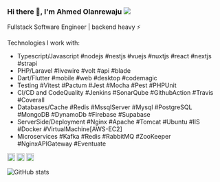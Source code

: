 ### Hi there 👋, I'm Ahmed Olanrewaju ![](https://pbs.twimg.com/profile_banners/860357608552763393/1593430830/1500x500)

Fullstack Software Engineer | backend heavy ⚡️ 

<!-- Contributing to the Flutter/Dart ecosystem through contents, tutorials and toolings. -->

Technologies I work with: 
- Typescript/Javascript #nodejs #nestjs #vuejs #nuxtjs #react #nextjs #strapi
- PHP/Laravel #livewire #volt #api #blade
- Dart/Flutter #mobile #web #desktop #codemagic
- Testing #Vitest #Pactum #Jest #Mocha #Pest #PHPUnit
- CI/CD and CodeQuality #Jenkins #SonarQube #GithubAction #Travis #Coverall
- Databases/Cache #Redis #MssqlServer #Mysql #PostgreSQL #MongoDB #DynamoDb #Firebase #Supabase
- ServerSide/Deployment #Nginx #Apache #Tomcat #Ubuntu #IIS #Docker #VirtualMachine[AWS-EC2]
- Microservices #Kafka #Redis #RabbitMQ #ZooKeeper #NginxAPIGateway #Eventuate

[<img src='https://cdn.jsdelivr.net/npm/simple-icons@3.0.1/icons/github.svg' alt='github' height='18'>](https://github.com/ahmzyjazzy)  [<img src='https://cdn.jsdelivr.net/npm/simple-icons@3.0.1/icons/codepen.svg' alt='codepen' height='18'>](https://codepen.io/ahmzyjazzy)  [<img src='https://cdn.jsdelivr.net/npm/simple-icons@3.0.1/icons/stackoverflow.svg' alt='stackoverflow' height='18'>](https://stackoverflow.com/users/10761264/ahmzyjazzy)  <!--[<img src='https://cdn.jsdelivr.net/npm/simple-icons@3.0.1/icons/icloud.svg' alt='website' height='18'>](https://ahmzyjazzy.tech) --> 

![GitHub stats](https://github-readme-stats.vercel.app/api?username=ahmzyjazzy&show_icons=true)  
